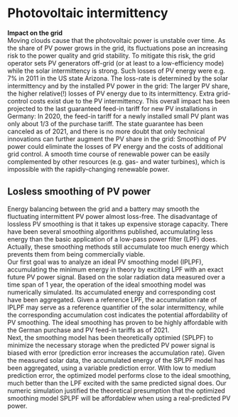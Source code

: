 # Photovoltaic intermittency
**Impact on the grid**  
Moving clouds cause that the photovoltaic power is unstable over time. As the share of PV power grows in the grid, its fluctuations pose an increasing risk to the power quality and grid stability. To mitigate this risk, the grid operator sets PV generators off-grid (or at least to a low-efficiency mode) while the solar intermittency is strong. Such losses of PV energy were e.g. 7% in 2011 in the US state Arizona. The loss-rate is determined by the solar intermittency and by the installed PV power in the grid: The larger PV share, the higher relative(!) losses of PV energy due to its intermittency. Extra grid-control costs exist due to the PV intermittency. This overall impact has been projected to the last guaranteed feed-in tariff for new PV installations in Germany: In 2020, the feed-in tariff for a newly installed small PV plant was only about 1/3 of the purchase tariff. The state guarantee has been canceled as of 2021, and there is no more doubt that only technical innovations can further augment the PV share in the grid: Smoothing of PV power could eliminate the losses of PV energy and the costs of additional grid control. A smooth time course of renewable power can be easily complemented by other resources (e.g. gas- and water turbines), which is impossible with the rapidly-changing renewable power.  

## Losless smoothing of PV power
Energy balancing between the grid and a battery may smooth the fluctuating intermittent PV power almost loss-free. The disadvantage of lossless PV smoothing is that it takes up expensive storage capacity. There have been several smoothing algorithms published, accumulating less energy than the basic application of a low-pass power filter (LPF) does. Actually, these smoothing methods still accumulate too much energy which prevents them from being commercially viable.  
Our first goal was to analyze an ideal PV smoothing model (IPLPF), accumulating the minimum energy in theory by exciting LPF with an exact future PV power signal. Based on the solar radiation data measured over a time span of 1 year, the operation of the ideal smoothing model was numerically simulated. Its accumulated energy and corresponding cost have been aggregated. Given a reference LPF, the accumulation rate of IPLPF may serve as a reference quantifier of the solar intermittency, while the corresponding accumulation cost indicates the potential affordability of PV smoothing. The ideal smoothing has proven to be highly affordable with the German purchase and PV feed-in tariffs as of 2021.  
Next, the smoothing model has been theoretically optimied (SPLPF) to minimize the necessary storage when the predicted PV power signal is biased with error (prediction error increases the accumulation rate). Given the measured solar data, the accumulated energy of the SPLPF model has been aggregated, using a variable prediction error. With low to medium prediction error, the optimized model performs close to the ideal smoothing, much better than the LPF excited with the same predicted signal does. Our numeric simulation justified the theoretical presumption that the optimized smoothing model SPLPF will be affordablew when using a real-predicted PV power.
